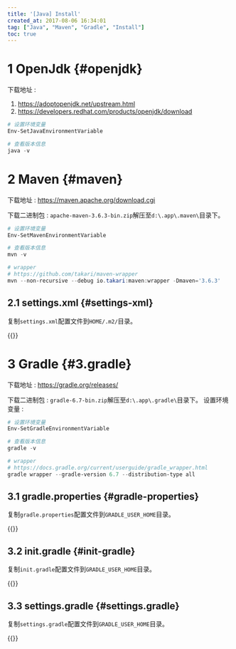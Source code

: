 ```yaml
---
title: '[Java] Install'
created_at: 2017-08-06 16:34:01
tag: ["Java", "Maven", "Gradle", "Install"]
toc: true
---
```



# 1 OpenJdk {#openjdk}

下载地址 : 
1. <https://adoptopenjdk.net/upstream.html>
2. <https://developers.redhat.com/products/openjdk/download>

```powershell
# 设置环境变量 
Env-SetJavaEnvironmentVariable

# 查看版本信息 
java -v
```

# 2 Maven {#maven}

下载地址 : <https://maven.apache.org/download.cgi>

下载二进制包 : `apache-maven-3.6.3-bin.zip`解压至`d:\.app\.maven\`目录下。 
```powershell
# 设置环境变量
Env-SetMavenEnvironmentVariable

# 查看版本信息
mvn -v

# wrapper
# https://github.com/takari/maven-wrapper
mvn --non-recursive --debug io.takari:maven:wrapper -Dmaven='3.6.3'
```
## 2.1 settings.xml {#settings-xml}

复制`settings.xml`配置文件到`HOME/.m2/`目录。

{{<highlight-file file="settings.xml" lang="xml">}}


# 3 Gradle {#3.gradle}

下载地址 : <https://gradle.org/releases/>

下载二进制包 : `gradle-6.7-bin.zip`解压至`d:\.app\.gradle\`目录下。
设置环境变量 : 
```powershell
# 设置环境变量
Env-SetGradleEnvironmentVariable

# 查看版本信息
gradle -v

# wrapper
# https://docs.gradle.org/current/userguide/gradle_wrapper.html
gradle wrapper --gradle-version 6.7 --distribution-type all
```

## 3.1 gradle.properties {#gradle-properties}

复制`gradle.properties`配置文件到`GRADLE_USER_HOME`目录。

{{<highlight-file file="gradle.properties" lang="ini">}}


## 3.2 init.gradle {#init-gradle}

复制`init.gradle`配置文件到`GRADLE_USER_HOME`目录。

{{<highlight-file file="init.gradle" lang="groovy">}}


## 3.3 settings.gradle {#settings.gradle}

复制`settings.gradle`配置文件到`GRADLE_USER_HOME`目录。

{{<highlight-file file="settings.gradle" lang="groovy">}}

